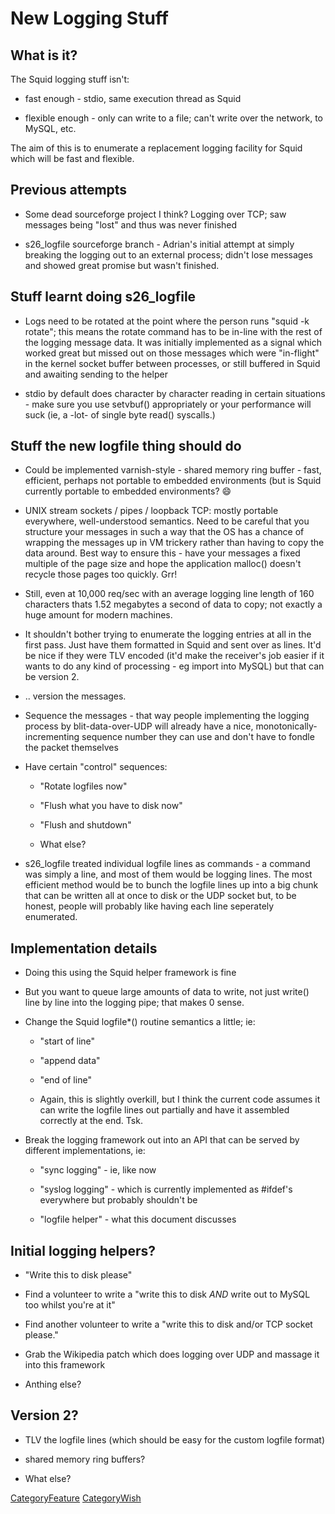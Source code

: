 # New Logging Stuff

## What is it?

The Squid logging stuff isn't:

  - fast enough - stdio, same execution thread as Squid

  - flexible enough - only can write to a file; can't write over the
    network, to MySQL, etc.

The aim of this is to enumerate a replacement logging facility for Squid
which will be fast and flexible.

## Previous attempts

  - Some dead sourceforge project I think? Logging over TCP; saw
    messages being "lost" and thus was never finished

  - s26_logfile sourceforge branch - Adrian's initial attempt at simply
    breaking the logging out to an external process; didn't lose
    messages and showed great promise but wasn't finished.

## Stuff learnt doing s26_logfile

  - Logs need to be rotated at the point where the person runs "squid -k
    rotate"; this means the rotate command has to be in-line with the
    rest of the logging message data. It was initially implemented as a
    signal which worked great but missed out on those messages which
    were "in-flight" in the kernel socket buffer between processes, or
    still buffered in Squid and awaiting sending to the helper

  - stdio by default does character by character reading in certain
    situations - make sure you use setvbuf() appropriately or your
    performance will suck (ie, a -lot- of single byte read() syscalls.)

## Stuff the new logfile thing should do

  - Could be implemented varnish-style - shared memory ring buffer -
    fast, efficient, perhaps not portable to embedded environments (but
    is Squid currently portable to embedded environments?
    :smile:

  - UNIX stream sockets / pipes / loopback TCP: mostly portable
    everywhere, well-understood semantics. Need to be careful that you
    structure your messages in such a way that the OS has a chance of
    wrapping the messages up in VM trickery rather than having to copy
    the data around. Best way to ensure this - have your messages a
    fixed multiple of the page size and hope the application malloc()
    doesn't recycle those pages too quickly. Grr\!

  - Still, even at 10,000 req/sec with an average logging line length of
    160 characters thats 1.52 megabytes a second of data to copy; not
    exactly a huge amount for modern machines.

  - It shouldn't bother trying to enumerate the logging entries at all
    in the first pass. Just have them formatted in Squid and sent over
    as lines. It'd be nice if they were TLV encoded (it'd make the
    receiver's job easier if it wants to do any kind of processing - eg
    import into MySQL) but that can be version 2.

  - .. version the messages.

  - Sequence the messages - that way people implementing the logging
    process by blit-data-over-UDP will already have a nice,
    monotonically-incrementing sequence number they can use and don't
    have to fondle the packet themselves

  - Have certain "control" sequences:
    
      - "Rotate logfiles now"
    
      - "Flush what you have to disk now"
    
      - "Flush and shutdown"
    
      - What else?

  - s26_logfile treated individual logfile lines as commands - a
    command was simply a line, and most of them would be logging lines.
    The most efficient method would be to bunch the logfile lines up
    into a big chunk that can be written all at once to disk or the UDP
    socket but, to be honest, people will probably like having each line
    seperately enumerated.

## Implementation details

  - Doing this using the Squid helper framework is fine

  - But you want to queue large amounts of data to write, not just
    write() line by line into the logging pipe; that makes 0 sense.

  - Change the Squid logfile\*() routine semantics a little; ie:
    
      - "start of line"
    
      - "append data"
    
      - "end of line"
    
      - Again, this is slightly overkill, but I think the current code
        assumes it can write the logfile lines out partially and have it
        assembled correctly at the end. Tsk.

  - Break the logging framework out into an API that can be served by
    different implementations, ie:
    
      - "sync logging" - ie, like now
    
      - "syslog logging" - which is currently implemented as \#ifdef's
        everywhere but probably shouldn't be
    
      - "logfile helper" - what this document discusses

## Initial logging helpers?

  - "Write this to disk please"

  - Find a volunteer to write a "write this to disk _AND_ write out to
    MySQL too whilst you're at it"

  - Find another volunteer to write a "write this to disk and/or TCP
    socket please."

  - Grab the Wikipedia patch which does logging over UDP and massage it
    into this framework

  - Anthing else?

## Version 2?

  - TLV the logfile lines (which should be easy for the custom logfile
    format)

  - shared memory ring buffers?

  - What else?

[CategoryFeature](/CategoryFeature)
[CategoryWish](/CategoryWish)
